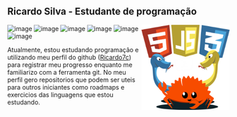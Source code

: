 <h2>Ricardo Silva - Estudante de programação</h2>

<div>
<img src="https://github.com/Ricardo7c/Ricardo7c/blob/c1b4513189f51e8eb6088fc2fad54863aa7f7260/art.png" alt="ilustraÃ§Ã£o de um computador" min-width="40px" max-width="300px" width="200px" align="right">
<p align="left">

![image](https://img.shields.io/badge/Rust-00000F?style=for-the-badge&logo=Rust&logoColor=white)
![image](https://img.shields.io/badge/Python-00000F?style=for-the-badge&logo=Python&logoColor=white)
![image](https://img.shields.io/badge/javascript-00000F?style=for-the-badge&logo=Javascript&logoColor=white)
![image](https://img.shields.io/badge/HTML-00000F?style=for-the-badge&logoColor=white)
![image](https://img.shields.io/badge/CSS-00000F?style=for-the-badge&logoColor=white)
![image](https://img.shields.io/badge/PowerShell-00000F?style=for-the-badge&logoColor=white)
</p>
</div>

<p align="left">

Atualmente, estou estudando programação e utilizando meu perfil do github ([Ricardo7c](https://github.com/Ricardo7c/)) para registrar meu progresso enquanto me familiarizo com a ferramenta git.
No meu perfil gero repositorios que podem ser uteis para outros iniciantes como roadmaps e exercicios das linguagens que estou estudando.
</p>
